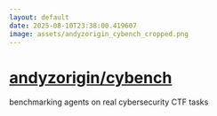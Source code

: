 ```yaml
---
layout: default
date: 2025-08-10T23:38:00.419607
image: assets/andyzorigin_cybench_cropped.png
---
```


# [andyzorigin/cybench](https://github.com/andyzorigin/cybench)

benchmarking agents on real cybersecurity CTF tasks
